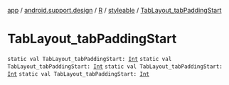 [app](../../../index.md) / [android.support.design](../../index.md) / [R](../index.md) / [styleable](index.md) / [TabLayout_tabPaddingStart](.)

# TabLayout_tabPaddingStart

`static val TabLayout_tabPaddingStart: `[`Int`](https://kotlinlang.org/api/latest/jvm/stdlib/kotlin/-int/index.html)
`static val TabLayout_tabPaddingStart: `[`Int`](https://kotlinlang.org/api/latest/jvm/stdlib/kotlin/-int/index.html)
`static val TabLayout_tabPaddingStart: `[`Int`](https://kotlinlang.org/api/latest/jvm/stdlib/kotlin/-int/index.html)
`static val TabLayout_tabPaddingStart: `[`Int`](https://kotlinlang.org/api/latest/jvm/stdlib/kotlin/-int/index.html)